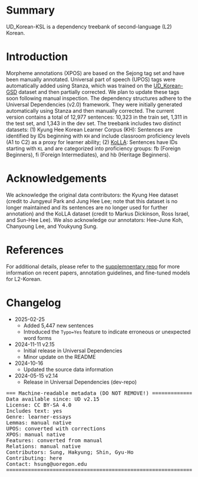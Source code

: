 # Summary

UD_Korean-KSL is a dependency treebank of second-language (L2) Korean.

# Introduction

Morpheme annotations (XPOS) are based on the Sejong tag set and have been manually annotated. Universal part of speech (UPOS) tags were automatically added using Stanza, which was trained on the [UD_Korean-GSD](https://github.com/UniversalDependencies/UD_Korean-GSD) dataset and then partially corrected. We plan to update these tags soon following manual inspection. The dependency structures adhere to the Universal Dependencies (v2.0) framework. They were initially generated automatically using Stanza and then manually corrected. The current version contains a total of 12,977 sentences: 10,323 in the train set, 1,311 in the test set, and 1,343 in the dev set. The treebank includes two distinct datasets: (1) Kyung Hee Korean Learner Corpus (KH): Sentences are identified by IDs beginning with `KH` and include classroom proficiency levels (A1 to C2) as a proxy for learner ability; (2) [KoLLA](https://cl.indiana.edu/~kolla/): Sentences have IDs starting with `KL` and are categorized into proficiency groups: fb (Foreign Beginners), fi (Foreign Intermediates), and hb (Heritage Beginners).

# Acknowledgements

We acknowledge the original data contributors: the Kyung Hee dataset (credit to Jungyeul Park and Jung Hee Lee; note that this dataset is no longer maintained and its sentences are no longer used for further annotation) and the KoLLA dataset (credit to Markus Dickinson, Ross Israel, and Sun-Hee Lee). We also acknowledge our annotators: Hee-June Koh, Chanyoung Lee, and Youkyung Sung.

# References 

For additional details, please refer to the [supplemnentary repo](https://github.com/NLPxL2Korean/UD-KSL) for more information on recent papers, annotation guidelines, and fine-tuned models for L2-Korean.

# Changelog

* 2025-02-25
  * Added 5,447 new sentences
  * Introduced the `Typo=Yes` feature to indicate erroneous or unexpected word forms
* 2024-11-11 v2.15
  * Initial release in Universal Dependencies
  * Minor update on the README
* 2024-10-16
  * Updated the source data information
* 2024-05-15 v2.14
  * Release in Universal Dependencies (dev-repo)

<pre>
=== Machine-readable metadata (DO NOT REMOVE!) ================================
Data available since: UD v2.15
License: CC BY-SA 4.0
Includes text: yes
Genre: learner-essays
Lemmas: manual native
UPOS: converted with corrections
XPOS: manual native
Features: converted from manual
Relations: manual native
Contributors: Sung, Hakyung; Shin, Gyu-Ho
Contributing: here
Contact: hsung@uoregon.edu
===============================================================================
</pre>